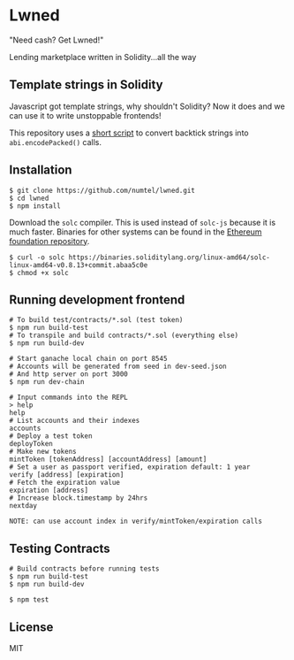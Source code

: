 # Lwned

"Need cash? Get Lwned!"

Lending marketplace written in Solidity...all the way

## Template strings in Solidity

Javascript got template strings, why shouldn't Solidity? Now it does and we can use it to write unstoppable frontends!

This repository uses a [short script](src/rewriter.js) to convert backtick strings into `abi.encodePacked()` calls.

## Installation

```
$ git clone https://github.com/numtel/lwned.git
$ cd lwned
$ npm install
```

Download the `solc` compiler. This is used instead of `solc-js` because it is much faster. Binaries for other systems can be found in the [Ethereum foundation repository](https://github.com/ethereum/solc-bin/).
```
$ curl -o solc https://binaries.soliditylang.org/linux-amd64/solc-linux-amd64-v0.8.13+commit.abaa5c0e
$ chmod +x solc
```

## Running development frontend

```
# To build test/contracts/*.sol (test token)
$ npm run build-test
# To transpile and build contracts/*.sol (everything else)
$ npm run build-dev

# Start ganache local chain on port 8545
# Accounts will be generated from seed in dev-seed.json
# And http server on port 3000
$ npm run dev-chain

# Input commands into the REPL
> help
help
# List accounts and their indexes
accounts
# Deploy a test token
deployToken
# Make new tokens
mintToken [tokenAddress] [accountAddress] [amount]
# Set a user as passport verified, expiration default: 1 year
verify [address] [expiration]
# Fetch the expiration value
expiration [address]
# Increase block.timestamp by 24hrs
nextday

NOTE: can use account index in verify/mintToken/expiration calls
```

## Testing Contracts

```
# Build contracts before running tests
$ npm run build-test
$ npm run build-dev

$ npm test
```

## License

MIT
